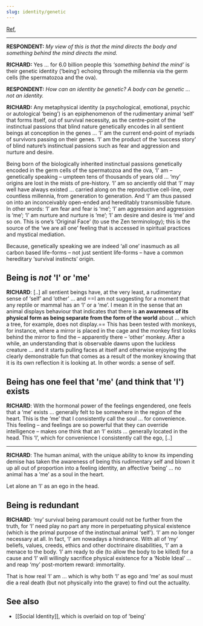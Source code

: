 ```yaml
---
slug: identity/genetic
---
```


[Ref](http://www.actualfreedom.com.au/sundry/frequentquestions/FAQ30a.htm),

---

**RESPONDENT:** _My view of this is that the mind directs the body and something behind the mind directs the mind._

**RICHARD:** Yes ... for 6.0 billion people this _‘something behind the mind’_ is their genetic identity (‘being’) echoing through the millennia via the germ cells (the spermatozoa and the ova).

**RESPONDENT:** _How can an identity be genetic? A body can be genetic ... not an identity._

**RICHARD:** Any metaphysical identity (a psychological, emotional, psychic or autological ‘being’) is an epiphenomenon of the rudimentary animal ‘self’ that forms itself, out of survival necessity, as the centre-point of the instinctual passions that blind nature genetically encodes in all sentient beings at conception in the genes ... ‘I’ am the current end-point of myriads of survivors passing on their genes. ‘I’ am the product of the ‘success story’ of blind nature’s instinctual passions such as fear and aggression and nurture and desire.

Being born of the biologically inherited instinctual passions genetically encoded in the germ cells of the spermatozoa and the ova, ‘I’ am – genetically speaking – umpteen tens of thousands of years old ... ‘my’ origins are lost in the mists of pre-history. ‘I’ am so anciently old that ‘I’ may well have always existed ... carried along on the reproductive cell-line, over countless millennia, from generation to generation. And ‘I’ am thus passed on into an inconceivably open-ended and hereditably transmissible future. In other words: ‘I’ am fear and fear is ‘me’; ‘I’ am aggression and aggression is ‘me’; ‘I’ am nurture and nurture is ‘me’; ‘I’ am desire and desire is ‘me’ and so on. This is one’s ‘Original Face’ (to use the Zen terminology); this is the source of the ‘we are all one’ feeling that is accessed in spiritual practices and mystical mediation.

Because, genetically speaking we are indeed ‘all one’ inasmuch as all carbon based life-forms – not just sentient life-forms – have a common hereditary ‘survival instincts’ origin.

## Being is *not* 'I' or 'me'

**RICHARD**: [..] all sentient beings have, at the very least, a rudimentary sense of ‘self’ and ‘other’ ... and ==I am not suggesting for a moment that any reptile or mammal has an ‘I’ or a ‘me’. I mean it in the sense that an animal displays behaviour that indicates that there is **an awareness of its physical form as being separate from the form of the world** about ... which a tree, for example, does not display.== This has been tested with monkeys, for instance, where a mirror is placed in the cage and the monkey first looks behind the mirror to find the – apparently there – ‘other’ monkey. After a while, an understanding that is observable dawns upon the luckless creature ... and it starts pulling faces at itself and otherwise enjoying the clearly demonstrable fun that comes as a result of the monkey knowing that it is its own reflection it is looking at. In other words: a sense of self.

## Being has one feel that 'me' (and think that 'I') exists

**RICHARD**: With the hormonal power of the feelings engendered, one feels that a ‘me’ exists ... generally felt to be somewhere in the region of the heart. This is the ‘me’ that I consistently call the soul ... for convenience. This feeling – and feelings are so powerful that they can override intelligence – makes one think that an ‘I’ exists ... generally located in the head. This ‘I’, which for convenience I consistently call the ego, [..]

---

**RICHARD**: The human animal, with the unique ability to know its impending demise has taken the awareness of being this rudimentary self and blown it up all out of proportion into a feeling identity, an affective ‘being’ ... no animal has a ‘me’ as a soul in the heart.

Let alone an ‘I’ as an ego in the head.

## Being is redundant

**RICHARD**: ‘my’ survival being paramount could not be further from the truth, for ‘I’ need play no part any more in perpetuating physical existence (which is the primal purpose of the instinctual animal ‘self’). ‘I’ am no longer necessary at all. In fact, ‘I’ am nowadays a hindrance. With all of ‘my’ beliefs, values, creeds, ethics and other doctrinaire disabilities, ‘I’ am a menace to the body. ‘I’ am ready to die (to allow the body to be killed) for a cause and ‘I’ will willingly sacrifice physical existence for a ‘Noble Ideal’ ... and reap ‘my’ post-mortem reward: immortality.

That is how real ‘I’ am ... which is why both ‘I’ as ego and ‘me’ as soul must die a real death (but not physically into the grave) to find out the actuality.

## See also

- [[Social Identity]], which is overlaid on top of 'being'
